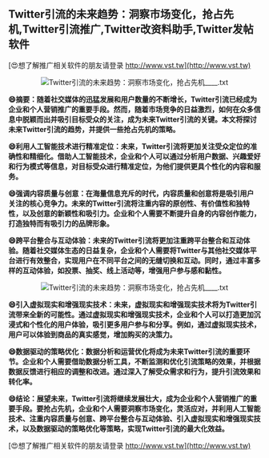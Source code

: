 ## **Twitter引流的未来趋势：洞察市场变化，抢占先机,Twitter引流推广,Twitter改资料助手,Twitter发帖软件**

[😍想了解推广相关软件的朋友请登录 http://www.vst.tw](http://www.vst.tw)

 <center><img src="https://vst.tw/MP4/tuiguang/png/1.png" alt="Twitter引流的未来趋势：洞察市场变化，抢占先机____.txt"></center>

**😄摘要：随着社交媒体的迅猛发展和用户数量的不断增长，Twitter引流已经成为企业和个人营销推广的重要手段。然而，随着市场竞争的日益激烈，如何在众多信息中脱颖而出并吸引目标受众的关注，成为未来Twitter引流的关键。本文将探讨未来Twitter引流的趋势，并提供一些抢占先机的策略。**

**😄利用人工智能技术进行精准定位：未来，Twitter引流将更加关注受众定位的准确性和精细化。借助人工智能技术，企业和个人可以通过分析用户数据、兴趣爱好和行为模式等信息，对目标受众进行精准定位，为他们提供更具个性化的内容和服务。**

**😄强调内容质量与创意：在海量信息充斥的时代，内容质量和创意将是吸引用户关注的核心竞争力。未来的Twitter引流将注重内容的原创性、有价值性和独特性，以及创意的新颖性和吸引力。企业和个人需要不断提升自身的内容创作能力，打造独特而有吸引力的品牌形象。**

**😄跨平台整合与互动体验：未来的Twitter引流将更加注重跨平台整合和互动体验。随着社交媒体生态的日益复杂，企业和个人需要将Twitter与其他社交媒体平台进行有效整合，实现用户在不同平台之间的无缝切换和互动。同时，通过丰富多样的互动体验，如投票、抽奖、线上活动等，增强用户参与感和黏性。**

 <center><img src="https://vst.tw/MP4/tuiguang/png/6.png" alt="Twitter引流的未来趋势：洞察市场变化，抢占先机____.txt"></center>

**😄引入虚拟现实和增强现实技术：未来，虚拟现实和增强现实技术将为Twitter引流带来全新的可能性。通过虚拟现实和增强现实技术，企业和个人可以打造更加沉浸式和个性化的用户体验，吸引更多用户参与和分享。例如，通过虚拟现实技术，用户可以体验到商品的真实感觉，增加购买的决策力。**

**😄数据驱动的策略优化：数据分析和运营优化将成为未来Twitter引流的重要环节。企业和个人需要借助数据分析工具，不断监测和优化引流策略的效果，并根据数据反馈进行相应的调整和改进。通过深入了解受众需求和行为，提升引流效果和转化率。**

**😄结论：展望未来，Twitter引流将继续发展壮大，成为企业和个人营销推广的重要手段。要抢占先机，企业和个人需要洞察市场变化，灵活应对，并利用人工智能技术、注重内容质量与创意、跨平台整合与互动体验、引入虚拟现实和增强现实技术，以及数据驱动的策略优化等策略，实现Twitter引流的最大化效益。**

[😍想了解推广相关软件的朋友请登录 http://www.vst.tw](http://www.vst.tw)



